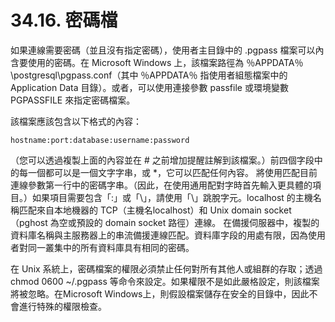 # 34.16. 密碼檔

如果連線需要密碼（並且沒有指定密碼），使用者主目錄中的 .pgpass 檔案可以內含要使用的密碼。在 Microsoft Windows 上，該檔案路徑為 ％APPDATA％\postgresql\pgpass.conf（其中 ％APPDATA％ 指使用者組態檔案中的 Application Data 目錄）。或者，可以使用連接參數 passfile 或環境變數 PGPASSFILE 來指定密碼檔案。

該檔案應該包含以下格式的內容：

```
hostname:port:database:username:password
```

（您可以透過複製上面的內容並在 # 之前增加提醒註解到該檔案。）前四個字段中的每一個都可以是一個文字字串，或 \*，它可以匹配任何內容。 將使用匹配目前連線參數第一行中的密碼字串。（因此，在使用通用配對字時首先輸入更具體的項目。）如果項目需要包含「:」或「\」，請使用「\」跳脫字元。localhost 的主機名稱匹配來自本地機器的 TCP（主機名localhost）和 Unix domain socket（pghost 為空或預設的 domain socket 路徑）連線。 在備援伺服器中，複製的資料庫名稱與主服務器上的串流備援連線匹配。資料庫字段的用處有限，因為使用者對同一叢集中的所有資料庫具有相同的密碼。

在 Unix 系統上，密碼檔案的權限必須禁止任何對所有其他人或組群的存取；透過 chmod 0600 \~/.pgpass 等命令來設定。如果權限不是如此嚴格設定，則該檔案將被忽略。在Microsoft Windows上，則假設檔案儲存在安全的目錄中，因此不會進行特殊的權限檢查。
